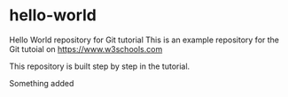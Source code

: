 # hello-world
Hello World repository for Git tutorial
This is an example repository for the Git tutoial on https://www.w3schools.com

This repository is built step by step in the tutorial.

Something added
